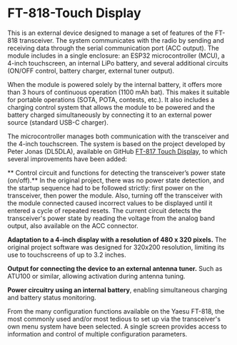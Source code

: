 # FT-818-Touch Display
This is an external device designed to manage a set of features of the FT-818 transceiver. The system communicates with the radio by sending and receiving data through the serial communication port (ACC output). The module includes in a single enclosure: an ESP32 microcontroller (MCU), a 4-inch touchscreen, an internal LiPo battery, and several additional circuits (ON/OFF control, battery charger, external tuner output).

When the module is powered solely by the internal battery, it offers more than 3 hours of continuous operation (1100 mAh bat). This makes it suitable for portable operations (SOTA, POTA, contests, etc.). It also includes a charging control system that allows the module to be powered and the battery charged simultaneously by connecting it to an external power source (standard USB-C charger).

The microcontroller manages both communication with the transceiver and the 4-inch touchscreen. The system is based on the project developed by Peter Jonas (DL5DLA), available on GitHub [FT-817 Touch Display](https://github.com/dl5dla/FT-817-TouchDisplay), to which several improvements have been added:

** Control circuit and functions for detecting the transceiver’s power state (on/off).** In the original project, there was no power state detection, and the startup sequence had to be followed strictly: first power on the transceiver, then power the module. Also, turning off the transceiver with the module connected caused incorrect values to be displayed until it entered a cycle of repeated resets. The current circuit detects the transceiver's power state by reading the voltage from the analog band output, also available on the ACC connector.

**Adaptation to a 4-inch display with a resolution of 480 x 320 pixels.** The original project software was designed for 320x200 resolution, limiting its use to touchscreens of up to 3.2 inches.

**Output for connecting the device to an external antenna tuner.** Such as ATU100 or similar, allowing activation during antenna tuning.

**Power circuitry using an internal battery**, enabling simultaneous charging and battery status monitoring.

From the many configuration functions available on the Yaesu FT-818, the most commonly used and/or most tedious to set up via the transceiver's own menu system have been selected. A single screen provides access to information and control of multiple configuration parameters.
